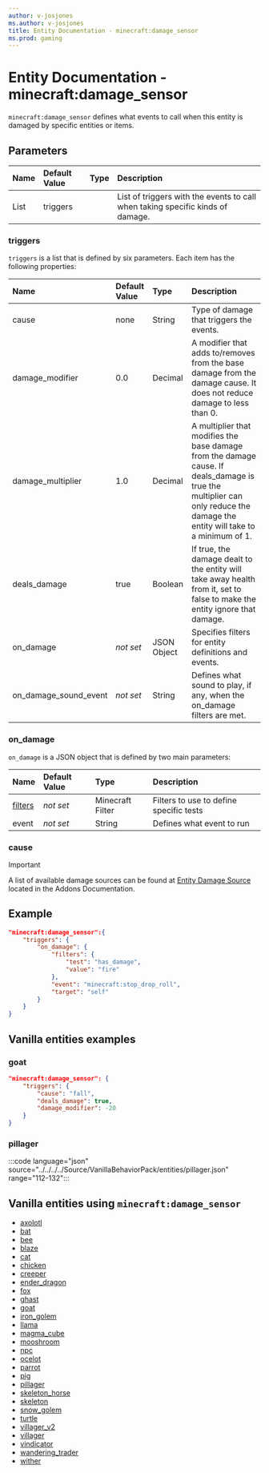 ```yaml
---
author: v-josjones
ms.author: v-josjones
title: Entity Documentation - minecraft:damage_sensor
ms.prod: gaming
---
```


# Entity Documentation - minecraft:damage_sensor

`minecraft:damage_sensor` defines what events to call when this entity is damaged by specific entities or items.

## Parameters

|Name |Default Value  |Type  |Description  |
|:----------|:----------|:----------|:----------|
| List| triggers| | List of triggers with the events to call when taking specific kinds of damage. |

### triggers

`triggers` is a list that is defined by six parameters. Each item has the following properties:

|Name |Default Value  |Type  |Description  |
|:----------|:----------|:----------|:----------|
|cause| none| String|  Type of damage that triggers the events. |
|damage_modifier| 0.0| Decimal|  A modifier that adds to/removes from the base damage from the damage cause. It does not reduce damage to less than 0. |
|damage_multiplier| 1.0| Decimal| A multiplier that modifies the base damage from the damage cause. If deals_damage is true the multiplier can only reduce the damage the entity will take to a minimum of 1. |
|deals_damage| true| Boolean|  If true, the damage dealt to the entity will take away health from it, set to false to make the entity ignore that damage. |
| on_damage|*not set* | JSON Object| Specifies filters for entity definitions and events. |
|on_damage_sound_event|*not set* | String|  Defines what sound to play, if any, when the on_damage filters are met. |

### on_damage

`on_damage` is a JSON object that is defined by two main parameters:

|Name |Default Value  |Type  |Description  |
|:----------|:----------|:----------|:----------|
|[filters](../FilterList.md)|*not set* | Minecraft Filter|  Filters to use to define specific tests |
|event |*not set* | String | Defines what event to run |

### cause

> [!IMPORTANT]
> A list of available damage sources can be found at [Entity Damage Source](../../../AddonsReference/Examples/AddonEntities.md#entity-damage-source) located in the Addons Documentation.

## Example

```json
"minecraft:damage_sensor":{
    "triggers": {
        "on_damage": {
            "filters": {
                "test": "has_damage",
                "value": "fire"
            },
            "event": "minecraft:stop_drop_roll",
            "target": "self"
        }
    }
}
```

## Vanilla entities examples

### goat

```json
"minecraft:damage_sensor": {
    "triggers": {
        "cause": "fall",
        "deals_damage": true,
        "damage_modifier": -20
    }
}
```

### pillager

:::code language="json" source="../../../../Source/VanillaBehaviorPack/entities/pillager.json" range="112-132":::

## Vanilla entities using `minecraft:damage_sensor`

- [axolotl](../../../../Source/VanillaBehaviorPack_Snippets/entities/axolotl.md)
- [bat](../../../../Source/VanillaBehaviorPack_Snippets/entities/bat.md)
- [bee](../../../../Source/VanillaBehaviorPack_Snippets/entities/bee.md)
- [blaze](../../../../Source/VanillaBehaviorPack_Snippets/entities/blaze.md)
- [cat](../../../../Source/VanillaBehaviorPack_Snippets/entities/cat.md)
- [chicken](../../../../Source/VanillaBehaviorPack_Snippets/entities/chicken.md)
- [creeper](../../../../Source/VanillaBehaviorPack_Snippets/entities/creeper.md)
- [ender_dragon](../../../../Source/VanillaBehaviorPack_Snippets/entities/ender_dragon.md)
- [fox](../../../../Source/VanillaBehaviorPack_Snippets/entities/fox.md)
- [ghast](../../../../Source/VanillaBehaviorPack_Snippets/entities/ghast.md)
- [goat](../../../../Source/VanillaBehaviorPack_Snippets/entities/goat.md)
- [iron_golem](../../../../Source/VanillaBehaviorPack_Snippets/entities/iron_golem.md)
- [llama](../../../../Source/VanillaBehaviorPack_Snippets/entities/llama.md)
- [magma_cube](../../../../Source/VanillaBehaviorPack_Snippets/entities/magma_cube.md)
- [mooshroom](../../../../Source/VanillaBehaviorPack_Snippets/entities/mooshroom.md)
- [npc](../../../../Source/VanillaBehaviorPack_Snippets/entities/npc.md)
- [ocelot](../../../../Source/VanillaBehaviorPack_Snippets/entities/ocelot.md)
- [parrot](../../../../Source/VanillaBehaviorPack_Snippets/entities/parrot.md)
- [pig](../../../../Source/VanillaBehaviorPack_Snippets/entities/pig.md)
- [pillager](../../../../Source/VanillaBehaviorPack_Snippets/entities/pillager.md)
- [skeleton_horse](../../../../Source/VanillaBehaviorPack_Snippets/entities/skeleton_horse.md)
- [skeleton](../../../../Source/VanillaBehaviorPack_Snippets/entities/skeleton.md)
- [snow_golem](../../../../Source/VanillaBehaviorPack_Snippets/entities/snow_golem.md)
- [turtle](../../../../Source/VanillaBehaviorPack_Snippets/entities/turtle.md)
- [villager_v2](../../../../Source/VanillaBehaviorPack_Snippets/entities/villager_v2.md)
- [villager](../../../../Source/VanillaBehaviorPack_Snippets/entities/villager.md)
- [vindicator](../../../../Source/VanillaBehaviorPack_Snippets/entities/vindicator.md)
- [wandering_trader](../../../../Source/VanillaBehaviorPack_Snippets/entities/wandering_trader.md)
- [wither](../../../../Source/VanillaBehaviorPack_Snippets/entities/wither.md)
